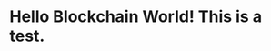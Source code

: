 <html>
  <head>
    <title>Hello Pandas!</title>
  </head>
  <body>
    <h1>Hello Blockchain World!</hi>
    This is a test.
  </body>
</html>
